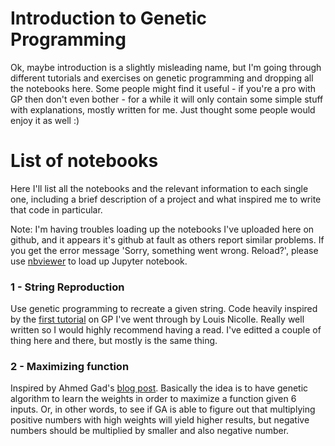 # Introduction to Genetic Programming

Ok, maybe introduction is a slightly misleading name, but I'm going through different tutorials and exercises on genetic programming 
and dropping all the notebooks here. Some people might find it useful - if you're a pro with GP then don't even bother - for a while
it will only contain some simple stuff with explanations, mostly written for me. Just thought some people would enjoy it as well :)

# List of notebooks

Here I'll list all the notebooks and the relevant information to each single one, including a brief description of a project and what inspired me to write that code in particular.

Note: I'm having troubles loading up the notebooks I've uploaded here on github, and it appears it's github at fault as others report similar problems. If you get the error message 'Sorry, something went wrong. Reload?', please use [nbviewer](https://nbviewer.jupyter.org/) to load up Jupyter notebook.

### 1 - String Reproduction

Use genetic programming to recreate a given string. Code heavily inspired by the [first tutorial](https://blog.sicara.com/getting-started-genetic-algorithms-python-tutorial-81ffa1dd72f9) on GP I've went through by Louis Nicolle. Really well written so I would highly recommend having a read. I've editted a couple of thing here and there, but mostly is the same thing.

### 2 - Maximizing function

Inspired by Ahmed Gad's [blog post](https://towardsdatascience.com/genetic-algorithm-implementation-in-python-5ab67bb124a6). Basically the idea is to have genetic algorithm to learn the weights in order to maximize a function given 6 inputs. Or, in other words, to see if GA is able to figure out that multiplying positive numbers with high weights will yield higher results, but negative numbers should be multiplied by smaller and also negative number.
